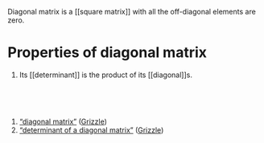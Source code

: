 Diagonal matrix is a [[square matrix]] with all the off-diagonal elements are zero. 
# Properties of diagonal matrix 
1. Its [[determinant]] is the product of its [[diagonal]]s. 

‍



‍
1. <span class="highlight" data-annotation="%7B%22attachmentURI%22%3A%22http%3A%2F%2Fzotero.org%2Fusers%2F9667514%2Fitems%2F2AVWIQEV%22%2C%22annotationKey%22%3A%228M8PGHAB%22%2C%22color%22%3A%22%23ffd400%22%2C%22pageLabel%22%3A%2242%22%2C%22position%22%3A%7B%22pageIndex%22%3A41%2C%22rects%22%3A%5B%5B42.52%2C88.783%2C569.477%2C99.102%5D%2C%5B42.52%2C77.523%2C197.636%2C86.43%5D%5D%7D%2C%22citationItem%22%3A%7B%22uris%22%3A%5B%22http%3A%2F%2Fzotero.org%2Fusers%2F9667514%2Fitems%2F8EBIR37H%22%5D%2C%22locator%22%3A%2242%22%7D%7D" ztype="zhighlight"><a href="zotero://open-pdf/library/items/2AVWIQEV?page=42&#x26;annotation=8M8PGHAB">“diagonal matrix”</a></span> <span class="citation" data-citation="%7B%22citationItems%22%3A%5B%7B%22uris%22%3A%5B%22http%3A%2F%2Fzotero.org%2Fusers%2F9667514%2Fitems%2F8EBIR37H%22%5D%7D%5D%2C%22properties%22%3A%7B%7D%7D" ztype="zcitation">(<span class="citation-item"><a href="zotero://select/library/items/8EBIR37H">Grizzle</a></span>)</span>
2. <span class="highlight" data-annotation="%7B%22attachmentURI%22%3A%22http%3A%2F%2Fzotero.org%2Fusers%2F9667514%2Fitems%2F2AVWIQEV%22%2C%22annotationKey%22%3A%22QW2JLWQB%22%2C%22color%22%3A%22%23ffd400%22%2C%22pageLabel%22%3A%2243%22%2C%22position%22%3A%7B%22pageIndex%22%3A42%2C%22rects%22%3A%5B%5B42.52%2C484.2%2C201.354%2C493.107%5D%5D%7D%2C%22citationItem%22%3A%7B%22uris%22%3A%5B%22http%3A%2F%2Fzotero.org%2Fusers%2F9667514%2Fitems%2F8EBIR37H%22%5D%2C%22locator%22%3A%2243%22%7D%7D" ztype="zhighlight"><a href="zotero://open-pdf/library/items/2AVWIQEV?page=43&#x26;annotation=QW2JLWQB">“determinant of a diagonal matrix”</a></span> <span class="citation" data-citation="%7B%22citationItems%22%3A%5B%7B%22uris%22%3A%5B%22http%3A%2F%2Fzotero.org%2Fusers%2F9667514%2Fitems%2F8EBIR37H%22%5D%7D%5D%2C%22properties%22%3A%7B%7D%7D" ztype="zcitation">(<span class="citation-item"><a href="zotero://select/library/items/8EBIR37H">Grizzle</a></span>)</span>